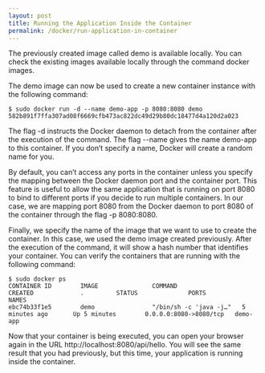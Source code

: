 ```yaml
---
layout: post
title: Running the Application Inside the Container
permalink: /docker/run-application-in-container
---
```


The previously created image called demo is available locally. You can check the existing images available locally through the command docker images.

The demo image can now be used to create a new container instance with the following command:
```
$ sudo docker run -d --name demo-app -p 8080:8080 demo
582b891f7ffa307ad08f6669cfb473ac822dc49d29b80dc18477d4a120d2a023
```
The flag -d instructs the Docker daemon to detach from the container after the execution of the command. The flag --name gives the name demo-app to this container. If you don’t specify a name, Docker will create a random name for you.

By default, you can’t access any ports in the container unless you specify the mapping between the Docker daemon port and the container port. This feature is useful to allow the same application that is running on port 8080 to bind to different ports if you decide to run multiple containers. In our case, we are mapping port 8080 from the Docker daemon to port 8080 of the container through the flag -p 8080:8080.

Finally, we specify the name of the image that we want to use to create the container. In this case, we used the demo image created previously. After the execution of the command, it will show a hash number that identifies your container. You can verify the containers that are running with the following command:
```
$ sudo docker ps
CONTAINER ID        IMAGE               COMMAND                  CREATED             .         STATUS              PORTS                    NAMES
ebc74b33f1e5        demo                "/bin/sh -c 'java -j…"   5 minutes ago       Up 5 minutes        0.0.0.0:8080->8080/tcp   demo-app
```

Now that your container is being executed, you can open your browser again in the URL http://localhost:8080/api/hello. You will see the same result that you had previously, but this time, your application is running inside the container.
